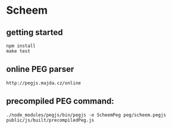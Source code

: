
# Scheem

## getting started

    npm install
    make test

## online PEG parser

    http://pegjs.majda.cz/online

## precompiled PEG command:

    ./node_modules/pegjs/bin/pegjs -e ScheemPeg peg/scheem.pegjs public/js/built/precompiledPeg.js

